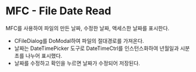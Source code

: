# MFC - File Date Read
MFC를 사용하여 파일의 만든 날짜, 수정한 날짜, 액세스한 날짜를 표시한다.

- CFileDialog를 DoModal하여 파일의 절대경로를 가져온다.
- 날짜는 DateTimePicker 도구로 DateTimeCtrl를 인스턴스화하여 년월일과 시분초를 나누어 표시했다.
- 날짜를 수정하고 확인을 누르면 날짜가 수정되어 저장된다.

